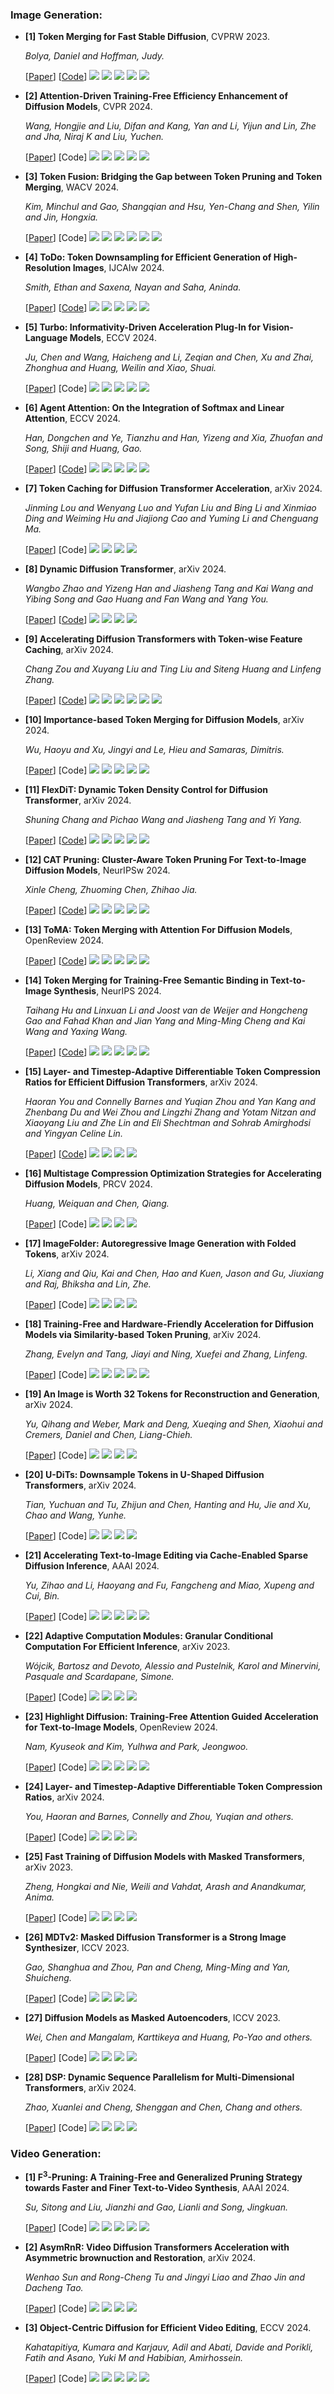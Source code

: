 ### Image Generation:


- **[1] Token Merging for Fast Stable Diffusion**, CVPRW 2023.
  
  *Bolya, Daniel and Hoffman, Judy.*

  [[Paper](https://arxiv.org/abs/2303.17604)] [[Code](https://github.com/dbolya/tomesd)] ![](https://img.shields.io/badge/ToMe-blue) ![](https://img.shields.io/badge/Image_Generation-green) ![](https://img.shields.io/badge/Training_Free-brown) ![](https://img.shields.io/badge/Similarity_Based-purple) ![](https://img.shields.io/badge/Token_Merging-orange)

- **[2] Attention-Driven Training-Free Efficiency Enhancement of Diffusion Models**, CVPR 2024.
  
  *Wang, Hongjie and Liu, Difan and Kang, Yan and Li, Yijun and Lin, Zhe and Jha, Niraj K and Liu, Yuchen.*

  [[Paper](https://arxiv.org/abs/2405.05252)] [Code] ![](https://img.shields.io/badge/AT_EDM-blue) ![](https://img.shields.io/badge/Text2Image-green) ![](https://img.shields.io/badge/Training_Free-brown) ![](https://img.shields.io/badge/Attention_Based-purple) ![](https://img.shields.io/badge/Token_Pruning-orange)

- **[3] Token Fusion: Bridging the Gap between Token Pruning and Token Merging**, WACV 2024.
  
  *Kim, Minchul and Gao, Shangqian and Hsu, Yen-Chang and Shen, Yilin and Jin, Hongxia.*

  [[Paper](https://arxiv.org/abs/2312.01026)] [Code] ![](https://img.shields.io/badge/ToFu-blue) ![](https://img.shields.io/badge/Image_Generation-green) ![](https://img.shields.io/badge/Training_Based-brown) ![](https://img.shields.io/badge/Similarity_Based-purple) ![](https://img.shields.io/badge/Token_Pruning-orange) ![](https://img.shields.io/badge/Token_Merging-orange)

- **[4] ToDo: Token Downsampling for Efficient Generation of High-Resolution Images**, IJCAIw 2024.
  
  *Smith, Ethan and Saxena, Nayan and Saha, Aninda.*

  [[Paper](https://arxiv.org/abs/2402.13573)] [[Code](https://github.com/ethansmith2000/ImprovedTokenMerge)] ![](https://img.shields.io/badge/ToDo-blue) ![](https://img.shields.io/badge/Text2Image-green) ![](https://img.shields.io/badge/Training_Free-brown) ![](https://img.shields.io/badge/Similarity_Based-purple) ![](https://img.shields.io/badge/Token_Merging-orange)

- **[5] Turbo: Informativity-Driven Acceleration Plug-In for Vision-Language Models**, ECCV 2024.
  
  *Ju, Chen and Wang, Haicheng and Li, Zeqian and Chen, Xu and Zhai, Zhonghua and Huang, Weilin and Xiao, Shuai.*

  [[Paper](https://arxiv.org/abs/2407.11717)] [Code] ![](https://img.shields.io/badge/Turbo-blue) ![](https://img.shields.io/badge/Text2Image-green) ![](https://img.shields.io/badge/Training_Free-brown) ![](https://img.shields.io/badge/Attention_Based-purple) ![](https://img.shields.io/badge/Token_Merging-orange)

- **[6] Agent Attention: On the Integration of Softmax and Linear Attention**, ECCV 2024.
  
  *Han, Dongchen and Ye, Tianzhu and Han, Yizeng and Xia, Zhuofan and Song, Shiji and Huang, Gao.*
  
  [[Paper](https://arxiv.org/abs/2312.01026)] [[Code](https://github.com/LeapLabTHU/Agent-Attention)] ![](https://img.shields.io/badge/Agent_Attention-blue) ![](https://img.shields.io/badge/Image_Generation-green) ![](https://img.shields.io/badge/Training_Based-brown) ![](https://img.shields.io/badge/Training_Free-brown) ![](https://img.shields.io/badge/Linear_Attention-orange)

- **[7] Token Caching for Diffusion Transformer Acceleration**, arXiv 2024.

  *Jinming Lou and Wenyang Luo and Yufan Liu and Bing Li and Xinmiao Ding and Weiming Hu and Jiajiong Cao and Yuming Li and Chenguang Ma.*

  [[Paper](https://arxiv.org/abs/2409.18523)] [Code] ![](https://img.shields.io/badge/TokenCache-blue) ![](https://img.shields.io/badge/Image_Generation-green) ![](https://img.shields.io/badge/Training_Based-brown) ![](https://img.shields.io/badge/Token_Pruning-orange)

- **[8] Dynamic Diffusion Transformer**, arXiv 2024.

  *Wangbo Zhao and Yizeng Han and Jiasheng Tang and Kai Wang and Yibing Song and Gao Huang and Fan Wang and Yang You.*

  [[Paper](https://arxiv.org/abs/2410.03456)] [[Code](https://github.com/NUS-HPC-AI-Lab/Dynamic-Diffusion-Transformer)] ![](https://img.shields.io/badge/DyDiT-blue) ![](https://img.shields.io/badge/Image_Generation-green) ![](https://img.shields.io/badge/Training_Based-brown) ![](https://img.shields.io/badge/Token_Pruning-orange)

- **[9] Accelerating Diffusion Transformers with Token-wise Feature Caching**, arXiv 2024.

  *Chang Zou and Xuyang Liu and Ting Liu and Siteng Huang and Linfeng Zhang.*
  
  [[Paper](https://arxiv.org/abs/2410.05317)] [[Code](https://github.com/Shenyi-Z/ToCa)] ![](https://img.shields.io/badge/ToCa-blue) ![](https://img.shields.io/badge/Text2Image-green) ![](https://img.shields.io/badge/Text2Video-green) ![](https://img.shields.io/badge/Training_Free-brown) ![](https://img.shields.io/badge/Attention_Based-purple) ![](https://img.shields.io/badge/Token_Caching-orange)

- **[10] Importance-based Token Merging for Diffusion Models**, arXiv 2024.

  *Wu, Haoyu and Xu, Jingyi and Le, Hieu and Samaras, Dimitris.*

  [[Paper](https://arxiv.org/abs/2411.16720)] [Code] ![](https://img.shields.io/badge/IToMe-blue) ![](https://img.shields.io/badge/Text2Image-green) ![](https://img.shields.io/badge/Training_Free-brown) ![](https://img.shields.io/badge/Importance_Based-purple) ![](https://img.shields.io/badge/Token_Merging-orange)

- **[11] FlexDiT: Dynamic Token Density Control for Diffusion Transformer**, arXiv 2024.

  *Shuning Chang and Pichao Wang and Jiasheng Tang and Yi Yang.*
  
  [[Paper](https://arxiv.org/abs/2412.06028)] [[Code](https://github.com/changsn/FlexDiT)] ![](https://img.shields.io/badge/FlexDiT-blue) ![](https://img.shields.io/badge/Text2Image-green) ![](https://img.shields.io/badge/Text2Video-green) ![](https://img.shields.io/badge/Training_Based-brown) ![](https://img.shields.io/badge/Token_Pruning-orange)


- **[12] CAT Pruning: Cluster-Aware Token Pruning For Text-to-Image Diffusion Models**, NeurIPSw 2024.
  
  *Xinle Cheng, Zhuoming Chen, Zhihao Jia.*
  
  [[Paper](https://openreview.net/pdf/bf470617f541635cbde87fcc0ba3fdbddcef3db7.pdf)] [[Code](https://github.com/ada-cheng/CAT-Pruning)] ![](https://img.shields.io/badge/CAT_Pruning-blue) ![](https://img.shields.io/badge/Text2Image-green) ![](https://img.shields.io/badge/Training_Free-brown) ![](https://img.shields.io/badge/Clustering_Based-purple) ![](https://img.shields.io/badge/Token_Pruning-orange)

- **[13] ToMA: Token Merging with Attention For Diffusion Models**, OpenReview 2024.
  
  [[Paper](https://openreview.net/forum?id=xhtqgW5b93)] [[Code](https://openreview.net/forum?id=xhtqgW5b93)] ![](https://img.shields.io/badge/ToMA-blue) ![](https://img.shields.io/badge/Text2Image-green) ![](https://img.shields.io/badge/Training_Free-brown) ![](https://img.shields.io/badge/Attention_Based-purple) ![](https://img.shields.io/badge/Token_Merging-orange)

- **[14] Token Merging for Training-Free Semantic Binding in Text-to-Image Synthesis**, NeurIPS 2024.

  *Taihang Hu and Linxuan Li and Joost van de Weijer and Hongcheng Gao and Fahad Khan and Jian Yang and Ming-Ming Cheng and Kai Wang and Yaxing Wang.*

  [[Paper](https://arxiv.org/abs/2411.07132)] [[Code](https://github.com/hutaiHang/ToMe)] ![](https://img.shields.io/badge/ToMe-blue) ![](https://img.shields.io/badge/Text2Image-green) ![](https://img.shields.io/badge/Training_Free-brown) ![](https://img.shields.io/badge/Semantic_Based-purple) ![](https://img.shields.io/badge/Token_Merging-orange)

- **[15] Layer- and Timestep-Adaptive Differentiable Token Compression Ratios for Efficient Diffusion Transformers**, arXiv 2024.

  *Haoran You and Connelly Barnes and Yuqian Zhou and Yan Kang and Zhenbang Du and Wei Zhou and Lingzhi Zhang and Yotam Nitzan and Xiaoyang Liu and Zhe Lin and Eli Shechtman and Sohrab Amirghodsi and Yingyan Celine Lin.*
  
   [[Paper](https://arxiv.org/abs/2412.16822)] [[Code](https://github.com/GATECH-EIC/DiffRatio-MoD)] ![](https://img.shields.io/badge/DiffRatio_MoD-blue) ![](https://img.shields.io/badge/Text2Image-green) ![](https://img.shields.io/badge/Training_Based-brown) ![](https://img.shields.io/badge/Token_Pruning-orange)

- **[16] Multistage Compression Optimization Strategies for Accelerating Diffusion Models**, PRCV 2024.

  *Huang, Weiquan and Chen, Qiang.*
  
  [[Paper](https://link.springer.com/chapter/10.1007/978-981-97-8487-5_16)] [Code] ![](https://img.shields.io/badge/MCO-blue) ![](https://img.shields.io/badge/Image_Generation-green) ![](https://img.shields.io/badge/Training_Based-brown) ![](https://img.shields.io/badge/Token_Compression-orange)

- **[17] ImageFolder: Autoregressive Image Generation with Folded Tokens**, arXiv 2024.

  *Li, Xiang and Qiu, Kai and Chen, Hao and Kuen, Jason and Gu, Jiuxiang and Raj, Bhiksha and Lin, Zhe.*
  
  [[Paper](https://arxiv.org/abs/2410.01756)] [Code] ![](https://img.shields.io/badge/ImageFolder-blue) ![](https://img.shields.io/badge/Image_Generation-green) ![](https://img.shields.io/badge/Training_Based-brown) ![](https://img.shields.io/badge/Token_Folding-orange)

- **[18] Training-Free and Hardware-Friendly Acceleration for Diffusion Models via Similarity-based Token Pruning**, arXiv 2024.

  *Zhang, Evelyn and Tang, Jiayi and Ning, Xuefei and Zhang, Linfeng.*
  
  [[Paper](https://www.researchgate.net/profile/Linfeng-Zhang-18/publication/387204421_Training-Free_and_Hardware-Friendly_Acceleration_for_Diffusion_Models_via_Similarity-based_Token_Pruning/links/6763f5c78cfcdf077fe561e0/Training-Free-and-Hardware-Friendly-Acceleration-for-Diffusion-Models-via-Similarity-based-Token-Pruning.pdf)] [Code] ![](https://img.shields.io/badge/SiTo-blue) ![](https://img.shields.io/badge/Image_Generation-green) ![](https://img.shields.io/badge/Training_Free-brown) ![](https://img.shields.io/badge/Similarity_Based-purple) ![](https://img.shields.io/badge/Token_Pruning-orange)

- **[19] An Image is Worth 32 Tokens for Reconstruction and Generation**, arXiv 2024.

  *Yu, Qihang and Weber, Mark and Deng, Xueqing and Shen, Xiaohui and Cremers, Daniel and Chen, Liang-Chieh.*
  
  [[Paper](https://arxiv.org/abs/2406.07550)] [Code] ![](https://img.shields.io/badge/Token32-blue) ![](https://img.shields.io/badge/Image_Generation-green) ![](https://img.shields.io/badge/Training_Based-brown) ![](https://img.shields.io/badge/Token_Compression-orange)

- **[20] U-DiTs: Downsample Tokens in U-Shaped Diffusion Transformers**, arXiv 2024.

  *Tian, Yuchuan and Tu, Zhijun and Chen, Hanting and Hu, Jie and Xu, Chao and Wang, Yunhe.*
  
  [[Paper](https://arxiv.org/abs/2405.02730)] [Code] ![](https://img.shields.io/badge/U_DiTs-blue) ![](https://img.shields.io/badge/Image_Generation-green) ![](https://img.shields.io/badge/Training_Based-brown) ![](https://img.shields.io/badge/Token_Downsampling-orange)
  
- **[21] Accelerating Text-to-Image Editing via Cache-Enabled Sparse Diffusion Inference**, AAAI 2024.

  *Yu, Zihao and Li, Haoyang and Fu, Fangcheng and Miao, Xupeng and Cui, Bin.*

  [[Paper](https://ojs.aaai.org/index.php/AAAI/article/view/29599)] [Code] ![](https://img.shields.io/badge/CESDI-blue) ![](https://img.shields.io/badge/Image_Editing-green) ![](https://img.shields.io/badge/Training_Free-brown) ![](https://img.shields.io/badge/Cache_Based-purple) ![](https://img.shields.io/badge/Sparse_Inference-orange)

- **[22] Adaptive Computation Modules: Granular Conditional Computation For Efficient Inference**, arXiv 2023.

  *Wójcik, Bartosz and Devoto, Alessio and Pustelnik, Karol and Minervini, Pasquale and Scardapane, Simone.*

  [[Paper](https://arxiv.org/abs/2312.10193)] [Code] ![](https://img.shields.io/badge/ACM-blue) ![](https://img.shields.io/badge/Image_Generation-green) ![](https://img.shields.io/badge/Training_Based-brown) ![](https://img.shields.io/badge/Conditional_Computation-orange)

- **[23] Highlight Diffusion: Training-Free Attention Guided Acceleration for Text-to-Image Models**, OpenReview 2024.
  
  *Nam, Kyuseok and Kim, Yulhwa and Park, Jeongwoo.*

  [[Paper](https://openreview.net/forum?id=Jt1gGIumJo)] [Code] ![](https://img.shields.io/badge/HighlightDiff-blue) ![](https://img.shields.io/badge/Text2Image-green) ![](https://img.shields.io/badge/Training_Free-brown) ![](https://img.shields.io/badge/Attention_Based-purple) ![](https://img.shields.io/badge/Token_Selection-orange)

- **[24] Layer- and Timestep-Adaptive Differentiable Token Compression Ratios**, arXiv 2024.
  
  *You, Haoran and Barnes, Connelly and Zhou, Yuqian and others.*

  [[Paper](https://arxiv.org/abs/2412.16822)] [Code] ![](https://img.shields.io/badge/LTA_DiTC-blue) ![](https://img.shields.io/badge/Image_Generation-green) ![](https://img.shields.io/badge/Training_Based-brown) ![](https://img.shields.io/badge/Token_Compression-orange)

- **[25] Fast Training of Diffusion Models with Masked Transformers**, arXiv 2023.
  
  *Zheng, Hongkai and Nie, Weili and Vahdat, Arash and Anandkumar, Anima.*

  [[Paper](https://arxiv.org/abs/2306.09305)] [Code] ![](https://img.shields.io/badge/MaskDiff-blue) ![](https://img.shields.io/badge/Image_Generation-green) ![](https://img.shields.io/badge/Training_Based-brown) ![](https://img.shields.io/badge/Masked_Training-orange)

- **[26] MDTv2: Masked Diffusion Transformer is a Strong Image Synthesizer**, ICCV 2023.
  
  *Gao, Shanghua and Zhou, Pan and Cheng, Ming-Ming and Yan, Shuicheng.*

  [[Paper](https://arxiv.org/abs/2303.14389)] [Code] ![](https://img.shields.io/badge/MDTv2-blue) ![](https://img.shields.io/badge/Image_Generation-green) ![](https://img.shields.io/badge/Training_Based-brown) ![](https://img.shields.io/badge/Masked_Training-orange)

- **[27] Diffusion Models as Masked Autoencoders**, ICCV 2023.
  
  *Wei, Chen and Mangalam, Karttikeya and Huang, Po-Yao and others.*

  [[Paper](https://arxiv.org/abs/2304.03283)] [Code] ![](https://img.shields.io/badge/DiffMAE-blue) ![](https://img.shields.io/badge/Image_Generation-green) ![](https://img.shields.io/badge/Training_Based-brown) ![](https://img.shields.io/badge/Masked_Training-orange)

- **[28] DSP: Dynamic Sequence Parallelism for Multi-Dimensional Transformers**, arXiv 2024.
  
  *Zhao, Xuanlei and Cheng, Shenggan and Chen, Chang and others.*

  [[Paper](https://arxiv.org/abs/2403.10266)] [Code] ![](https://img.shields.io/badge/DSP-blue) ![](https://img.shields.io/badge/Image_Generation-green) ![](https://img.shields.io/badge/Training_Based-brown) ![](https://img.shields.io/badge/Sequence_Parallelism-orange)


### Video Generation:

- **[1] F<sup>3</sup>-Pruning: A Training-Free and Generalized Pruning Strategy towards Faster and Finer Text-to-Video Synthesis**, AAAI 2024.
  
  *Su, Sitong and Liu, Jianzhi and Gao, Lianli and Song, Jingkuan.*

  [[Paper](https://arxiv.org/abs/2312.03459)] [Code] ![](https://img.shields.io/badge/F3_Pruning-blue) ![](https://img.shields.io/badge/Text2Video-green) ![](https://img.shields.io/badge/Training_Free-brown) ![](https://img.shields.io/badge/Attention_Based-purple) ![](https://img.shields.io/badge/Token_Pruning-orange)

- **[2] AsymRnR: Video Diffusion Transformers Acceleration with Asymmetric brownuction and Restoration**, arXiv 2024.

  *Wenhao Sun and Rong-Cheng Tu and Jingyi Liao and Zhao Jin and Dacheng Tao.*
  
  [[Paper](https://arxiv.org/abs/2412.11706)] [Code] ![](https://img.shields.io/badge/AsymRnR-blue) ![](https://img.shields.io/badge/Text2Video-green) ![](https://img.shields.io/badge/Attention_Based-purple) ![](https://img.shields.io/badge/Token_Pruning-orange)

- **[3] Object-Centric Diffusion for Efficient Video Editing**, ECCV 2024.

  *Kahatapitiya, Kumara and Karjauv, Adil and Abati, Davide and Porikli, Fatih and Asano, Yuki M and Habibian, Amirhossein.*
  
  [[Paper](https://arxiv.org/abs/2401.05735)] [Code] ![](https://img.shields.io/badge/OCD-blue) ![](https://img.shields.io/badge/Video_Editing-green) ![](https://img.shields.io/badge/Training_Free-brown) ![](https://img.shields.io/badge/Similarity_Based-purple) ![](https://img.shields.io/badge/Token_Merging-orange)

